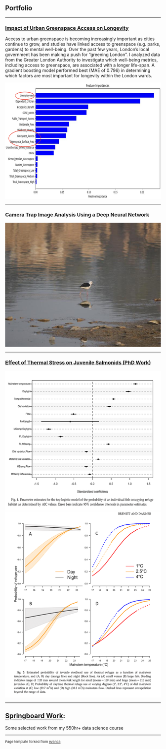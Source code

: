 ## Portfolio

---

### [Impact of Urban Greenspace Access on Longevity](https://github.com/KimSB80/Predicting-Longevity-Using-Urban-Greenspace-)
Access to urban greenspace is becoming increasingly important as cities continue to grow, and studies have linked access to greenspace (e.g. parks, gardens) to mental well-being. Over the past few years, London’s local government has been making a push for “greening London”. I analyzed data from the Greater London Authority to investigate which well-being metrics, including access to greenspace, are associated with a longer life-span. A gradient boosting model performed best (MAE of 0.796) in determining which factors are most important for longevity within the London wards. 

<img width="800" height="375" src="images/Greenspace2.png?raw=true"/>

---
### [Camera Trap Image Analysis Using a Deep Neural Network](https://github.com/KimSB80/Wildlife-Image-Processing)
<img width="600" height="400" src="images/WildlifeImaging.jpg?raw=true"/>

---
### [Effect of Thermal Stress on Juvenile Salmonids (PhD Work)](http://example.com/)
<img width="600" height="450" src="images/PhDwork2.png?raw=true"/> <img width="600" height="600" src="images/PhDwork1.png?raw=true"/>

---
## [Springboard Work](https://github.com/KimSB80/Springboard-Case-Studies):
Some selected work from my 550hr+ data science course



---
<p style="font-size:11px">Page template forked from <a href="https://github.com/evanca/quick-portfolio">evanca</a></p>
<!-- Remove above link if you don't want to attibute -->
